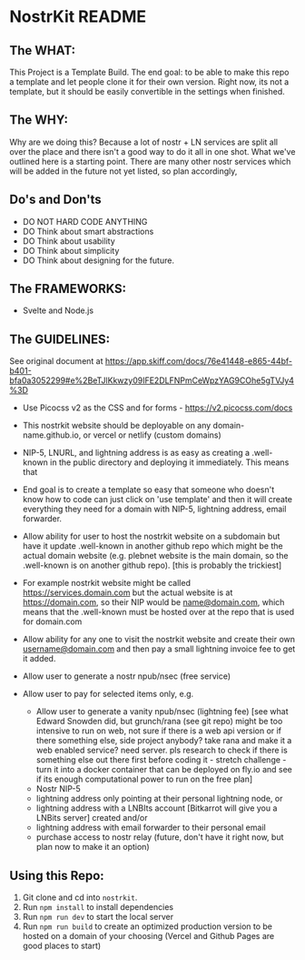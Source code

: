 # NostrKit README

## **The WHAT:**

This Project is a Template Build. The end goal: to be able to make this repo a template and let people clone it for their own version. Right now, its not a template, but it should be easily convertible in the settings when finished.

## **The WHY:**

Why are we doing this? Because a lot of nostr + LN services are split all over the place and there isn't a good way to do it all in one shot. What we've outlined here is a starting point. There are many other nostr services which will be added in the future not yet listed, so plan accordingly,

## **Do's and Don'ts**

- DO NOT HARD CODE ANYTHING
- DO Think about smart abstractions
- DO Think about usability
- DO Think about simplicity
- DO Think about designing for the future.

## **The FRAMEWORKS:**

- Svelte and Node.js

## **The GUIDELINES:**

See original document at
https://app.skiff.com/docs/76e41448-e865-44bf-b401-bfa0a3052299#e%2BeTJlKkwzy09IFE2DLFNPmCeWpzYAG9COhe5gTVJy4%3D

- Use Picocss v2 as the CSS and for forms - https://v2.picocss.com/docs

- This nostrkit website should be deployable on any domain-name.github.io, or vercel or netlify (custom domains)

- NIP-5, LNURL, and lightning address is as easy as creating a .well-known in the public directory and deploying it immediately. This means that

- End goal is to create a template so easy that someone who doesn't know how to code can just click on 'use template' and then it will create everything they need for a domain with NIP-5, lightning address, email forwarder.

- Allow ability for user to host the nostrkit website on a subdomain but have it update .well-known in another github repo which might be the actual domain website (e.g. plebnet website is the main domain, so the .well-known is on another github repo). [this is probably the trickiest]

- For example nostrkit website might be called https://services.domain.com but the actual website is at https://domain.com, so their NIP would be name@domain.com, which means that the .well-known must be hosted over at the repo that is used for domain.com

- Allow ability for any one to visit the nostrkit website and create their own username@domain.com and then pay a small lightning invoice fee to get it added.

- Allow user to generate a nostr npub/nsec (free service)
- Allow user to pay for selected items only, e.g.
  - Allow user to generate a vanity npub/nsec (lightning fee) [see what Edward Snowden did, but grunch/rana (see git repo) might be too intensive to run on web, not sure if there is a web api version or if there something else, side project anybody? take rana and make it a web enabled service? need server. pls research to check if there is something else out there first before coding it - stretch challenge - turn it into a docker container that can be deployed on fly.io and see if its enough computational power to run on the free plan]
  - Nostr NIP-5
  - lightning address only pointing at their personal lightning node, or
  - lightning address with a LNBIts account [Bitkarrot will give you a LNBits server] created and/or
  - lightning address with email forwarder to their personal email
  - purchase access to nostr relay (future, don't have it right now, but plan now to make it an option)

## **Using this Repo:**

1. Git clone and cd into `nostrkit`.
2. Run `npm install` to install dependencies
3. Run `npm run dev` to start the local server
4. Run `npm run build` to create an optimized production version to be hosted on a domain of your choosing (Vercel and Github Pages are good places to start)
